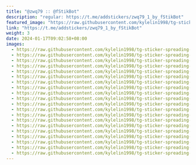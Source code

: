 ```yaml
---
title: "@zwq79 :: @fStikBot"
description: "regular: https://t.me/addstickers/zwq79_1_by_fStikBot"
featured_image: "https://raw.githubusercontent.com/kylelin1998/tg-sticker-spreading-worldwide-images/main/img/a00d9417-cf46-4d28-82c8-73302ce1e52e.jpg"
link: "https://t.me/addstickers/zwq79_1_by_fStikBot"
weight: 3
date: 2024-01-17T09:02:58+08:00
images:
  - https://raw.githubusercontent.com/kylelin1998/tg-sticker-spreading-worldwide-images/main/img/a00d9417-cf46-4d28-82c8-73302ce1e52e.jpg
  - https://raw.githubusercontent.com/kylelin1998/tg-sticker-spreading-worldwide-images/main/img/07063849-a528-4f4d-a039-7ab102433483.jpg
  - https://raw.githubusercontent.com/kylelin1998/tg-sticker-spreading-worldwide-images/main/img/4d69cf17-0272-4e9a-bd85-6402ecfb485e.jpg
  - https://raw.githubusercontent.com/kylelin1998/tg-sticker-spreading-worldwide-images/main/img/2a3b4ade-c16d-4ef0-932d-41bbeb281e14.jpg
  - https://raw.githubusercontent.com/kylelin1998/tg-sticker-spreading-worldwide-images/main/img/d3b9445b-97d2-48c4-9ee6-0831a2891806.jpg
  - https://raw.githubusercontent.com/kylelin1998/tg-sticker-spreading-worldwide-images/main/img/05ac131b-b449-4cb6-b760-f91121ec16a3.jpg
  - https://raw.githubusercontent.com/kylelin1998/tg-sticker-spreading-worldwide-images/main/img/ffd7580f-e1c5-4115-b3a8-a3d150587740.jpg
  - https://raw.githubusercontent.com/kylelin1998/tg-sticker-spreading-worldwide-images/main/img/f12a2c36-b68a-4208-b739-815866958a8a.jpg
  - https://raw.githubusercontent.com/kylelin1998/tg-sticker-spreading-worldwide-images/main/img/9abe765e-4169-414b-a9e1-ddb6e05506da.jpg
  - https://raw.githubusercontent.com/kylelin1998/tg-sticker-spreading-worldwide-images/main/img/47124cd6-d201-4026-9453-31504fb945c9.jpg
  - https://raw.githubusercontent.com/kylelin1998/tg-sticker-spreading-worldwide-images/main/img/0aaac8d9-c957-448b-8cb2-7b81fbab1133.jpg
  - https://raw.githubusercontent.com/kylelin1998/tg-sticker-spreading-worldwide-images/main/img/1dec77c0-35ad-4784-bbf4-47023a4bbf4f.jpg
  - https://raw.githubusercontent.com/kylelin1998/tg-sticker-spreading-worldwide-images/main/img/7f52a1e7-a151-4bf4-8bf0-6dd6da183d7d.jpg
  - https://raw.githubusercontent.com/kylelin1998/tg-sticker-spreading-worldwide-images/main/img/0761e3a2-50b1-4f9a-9f82-a21af073aa1b.jpg
  - https://raw.githubusercontent.com/kylelin1998/tg-sticker-spreading-worldwide-images/main/img/362a7514-99b5-4fb4-91cb-b156f4ef4e80.jpg
  - https://raw.githubusercontent.com/kylelin1998/tg-sticker-spreading-worldwide-images/main/img/a7117ac6-da1e-4a72-9903-031d4092cdaa.jpg
  - https://raw.githubusercontent.com/kylelin1998/tg-sticker-spreading-worldwide-images/main/img/1a15e92c-f0fa-4c7e-8f2b-5e0c1468c691.jpg
  - https://raw.githubusercontent.com/kylelin1998/tg-sticker-spreading-worldwide-images/main/img/e02bec93-759f-4eb2-b098-c67303eab805.jpg
  - https://raw.githubusercontent.com/kylelin1998/tg-sticker-spreading-worldwide-images/main/img/0f33d45a-6686-4ffd-8d78-fd6755c75a8a.jpg
  - https://raw.githubusercontent.com/kylelin1998/tg-sticker-spreading-worldwide-images/main/img/ca70e2d9-c7a8-4645-825a-c6b0c7c08807.jpg
---
```

